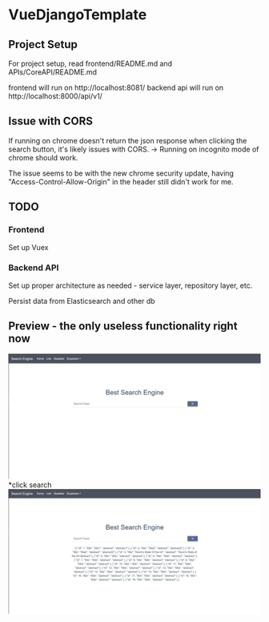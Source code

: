 # VueDjangoTemplate

## Project Setup
For project setup, read frontend/README.md and APIs/CoreAPI/README.md

frontend will run on http://localhost:8081/
backend api will run on http://localhost:8000/api/v1/

## Issue with CORS
If running on chrome doesn't return the json response when clicking the search button, it's likely issues with CORS.
-> Running on incognito mode of chrome should work.

The issue seems to be with the new chrome security update, having "Access-Control-Allow-Origin" in the header still didn't work for me.

## TODO
### Frontend
Set up Vuex
### Backend API
Set up proper architecture as needed - service layer, repository layer, etc. 

Persist data from Elasticsearch and other db

## Preview - the only useless functionality right now
![alt text](./searchTemplate.PNG)
*click search
![alt text](./searchJsonReturnTemplate.PNG)
